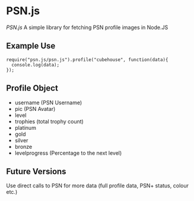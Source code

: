 # PSN.js

*PSN.js* A simple library for fetching PSN profile images in Node.JS

## Example Use

    require("psn.js/psn.js").profile("cubehouse", function(data){
      console.log(data);
    });

## Profile Object

- username (PSN Username)
- pic (PSN Avatar)
- level
- trophies (total trophy count)
- platinum
- gold
- silver
- bronze
- levelprogress (Percentage to the next level)

## Future Versions

Use direct calls to PSN for more data (full profile data, PSN+ status, colour etc.)